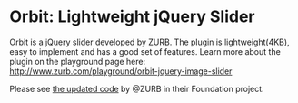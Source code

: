 # Orbit: Lightweight jQuery Slider

Orbit is a jQuery slider developed by ZURB. The plugin is lightweight(4KB), easy to implement and has a good set of features. Learn more about the plugin on the playground page here: <a href="http://www.zurb.com/playground/orbit-jquery-image-slider">http://www.zurb.com/playground/orbit-jquery-image-slider</a>

Please see [the updated code](https://github.com/zurb/foundation/blob/master/vendor/assets/javascripts/foundation/jquery.foundation.orbit.js) by @ZURB in their Foundation project.
